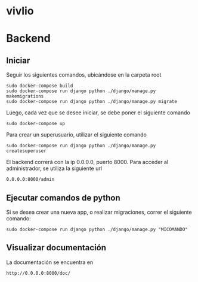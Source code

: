# vivlio



# Backend
## Iniciar
Seguir los siguientes comandos, ubicándose en la carpeta root
```
sudo docker-compose build
sudo docker-compose run django python ./django/manage.py makemigrations
sudo docker-compose run django python ./django/manage.py migrate
```

Luego, cada vez que se desee iniciar, se debe poner el siguiente comando
```
sudo docker-compose up
```

Para crear un superusuario, utilizar el siguiente comando
```
sudo docker-compose run django python ./django/manage.py createsuperuser
```

El backend correrá con la ip 0.0.0.0, puerto 8000. Para acceder al administrador, se utiliza la siguiente url
```
0.0.0.0:8000/admin
```

## Ejecutar comandos de python
Si se desea crear una nueva app, o realizar migraciones, correr el siguiente comando:
```
sudo docker-compose run django python ./django/manage.py "MICOMANDO"
```

## Visualizar documentación
La documentación se encuentra en
```
http://0.0.0.0:8000/doc/
```